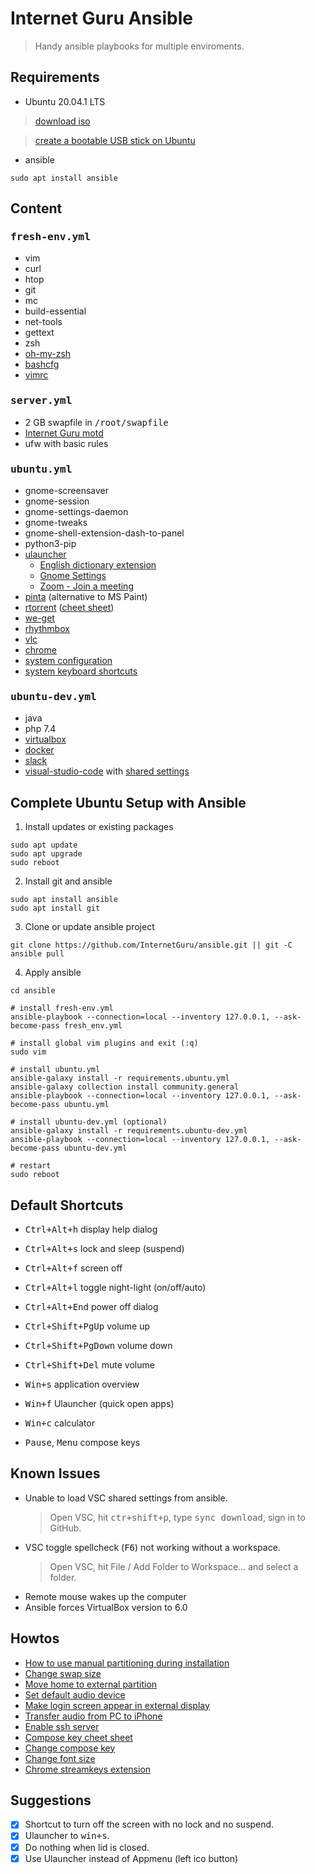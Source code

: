 # Internet Guru Ansible

> Handy ansible playbooks for multiple enviroments.

## Requirements

 - Ubuntu 20.04.1 LTS
  > <a href="https://releases.ubuntu.com/20.04/ubuntu-20.04.1-desktop-amd64.iso">download iso</a>
  
  > <a href="https://ubuntu.com/tutorials/create-a-usb-stick-on-ubuntu#1-overview">create a bootable USB stick on Ubuntu</a>
 - ansible
```
sudo apt install ansible
```

## Content

### <tt>fresh-env.yml</tt>

 - vim
 - curl
 - htop
 - git
 - mc
 - build-essential
 - net-tools
 - gettext
 - zsh
 - <a href="https://github.com/ohmyzsh/ohmyzsh">oh-my-zsh</a>
 - <a href="https://bitbucket.org/igwr/bashcfg">bashcfg</a>
 - <a href="https://github.com/petrzpav/vimrc">vimrc</a>

### <tt>server.yml</tt>

 - 2 GB swapfile in <tt>/root/swapfile</tt>
 - <a href="https://github.com/InternetGuru/ansible/blob/master/res/20-ig">Internet Guru motd</a>
 - ufw with basic rules

### <tt>ubuntu.yml</tt>

 - gnome-screensaver 
 - gnome-session
 - gnome-settings-daemon
 - gnome-tweaks
 - gnome-shell-extension-dash-to-panel
 - python3-pip
 - <a href="https://ulauncher.io/">ulauncher</a>
   - <a href="https://ext.ulauncher.io/-/github-katacarbix-ulauncher-dict-en">English dictionary extension</a>
   - <a href="https://ext.ulauncher.io/-/github-friday-ulauncher-gnome-settings">Gnome Settings</a>
   - <a href="https://ext.ulauncher.io/-/github-skeletonkey-ulauncher-zoom-join-meeting">Zoom - Join a meeting</a>
 - <a href="https://www.pinta-project.com/">pinta</a> (alternative to MS Paint)
 - <a href="https://github.com/rakshasa/rtorrent/wiki">rtorrent</a> (<a href="https://devhints.io/rtorrent">cheet sheet</a>)
 - <a href="https://github.com/rachmadaniHaryono/we-get">we-get</a>
 - <a href="https://wiki.gnome.org/Apps/Rhythmbox">rhythmbox</a>
 - <a href="https://www.videolan.org/vlc/index.html">vlc</a>
 - <a href="https://www.google.com/chrome/">chrome</a>
 - <a href="https://github.com/InternetGuru/ansible/blob/master/tasks/ubuntucfg.yml">system configuration</a>
 - <a href="https://github.com/InternetGuru/ansible/blob/master/tasks/ubuntukeys.yml">system keyboard shortcuts</a>

### <tt>ubuntu-dev.yml</tt>

 - java
 - php 7.4
 - <a href="https://www.virtualbox.org/">virtualbox</a>
 - <a href="https://www.docker.com/products/docker-app">docker</a>
 - <a href="https://slack.com/">slack</a>
 - <a href="https://code.visualstudio.com/">visual-studio-code</a> with <a href="https://gist.github.com/petrzpav/fd6f4ed38d22d4611e6f8a9e0c9e2801">shared settings</a>

## Complete Ubuntu Setup with Ansible

1. Install updates or existing packages
```
sudo apt update
sudo apt upgrade
sudo reboot
```

2. Install git and ansible
```
sudo apt install ansible
sudo apt install git
```

3. Clone or update ansible project
```
git clone https://github.com/InternetGuru/ansible.git || git -C ansible pull
```

4. Apply ansible
```
cd ansible

# install fresh-env.yml
ansible-playbook --connection=local --inventory 127.0.0.1, --ask-become-pass fresh_env.yml

# install global vim plugins and exit (:q)
sudo vim

# install ubuntu.yml
ansible-galaxy install -r requirements.ubuntu.yml
ansible-galaxy collection install community.general
ansible-playbook --connection=local --inventory 127.0.0.1, --ask-become-pass ubuntu.yml

# install ubuntu-dev.yml (optional)
ansible-galaxy install -r requirements.ubuntu-dev.yml
ansible-playbook --connection=local --inventory 127.0.0.1, --ask-become-pass ubuntu-dev.yml

# restart
sudo reboot
```

## Default Shortcuts

 - <tt>Ctrl+Alt+h</tt> &#9;&#9;display help dialog
 - <tt>Ctrl+Alt+s</tt> &#9;&#9;lock and sleep (suspend)
 - <tt>Ctrl+Alt+f</tt> &#9;&#9;screen off
 - <tt>Ctrl+Alt+l</tt> &#9;&#9;toggle night-light (on/off/auto)
 - <tt>Ctrl+Alt+End</tt> &#9;power off dialog

 - <tt>Ctrl+Shift+PgUp</tt> &#9;&#9;volume up
 - <tt>Ctrl+Shift+PgDown</tt> &#9;volume down
 - <tt>Ctrl+Shift+Del</tt> &#9;&#9;mute volume

 - <tt>Win+s</tt> &#9;application overview
 - <tt>Win+f</tt> &#9;Ulauncher (quick open apps)
 - <tt>Win+c</tt> &#9;calculator

 - <tt>Pause</tt>, <tt>Menu</tt> &#9;compose keys

## Known Issues

 - Unable to load VSC shared settings from ansible.
   > Open VSC, hit <tt>ctr+shift+p</tt>, type <tt>sync download</tt>, sign in to GitHub.
 - VSC toggle spellcheck (<tt>F6</tt>) not working without a workspace.
   > Open VSC, hit File / Add Folder to Workspace… and select a folder.
 - Remote mouse wakes up the computer
 - Ansible forces VirtualBox version to 6.0

## Howtos

 - <a href="https://askubuntu.com/questions/343268/how-to-use-manual-partitioning-during-installation">How to use manual partitioning during installation</a>
 - <a href="https://bogdancornianu.com/change-swap-size-in-ubuntu/">Change swap size</a>
 - <a href="https://www.tecmint.com/move-home-directory-to-new-partition-disk-in-linux/">Move home to external partition</a>
 - <a href="https://askubuntu.com/questions/1038490/how-do-you-set-a-default-audio-output-device-in-ubuntu-18-04">Set default audio device</a>
 - <a href="https://askubuntu.com/questions/1043337/is-there-to-make-the-login-screen-appear-on-the-external-display-in-18-04">Make login screen appear in external display</a>
 - <a href="https://www.groovypost.com/howto/howto/sync-your-iphone-or-ipod-touch-in-ubuntu/">Transfer audio from PC to iPhone</a>
 - <a href="https://linuxize.com/post/how-to-enable-ssh-on-ubuntu-18-04/">Enable ssh server</a>
 - <a href="https://tuttle.github.io/python-useful/compose-key-cheat-sheet.html">Compose key cheet sheet</a>
 - <a href="https://askubuntu.com/questions/70784/how-can-i-enable-compose-key">Change compose key</a>
 - <a href="https://help.ubuntu.com/stable/ubuntu-help/a11y.html.en">Change font size</a>
 - <a href="https://chrome.google.com/webstore/detail/streamkeys/ekpipjofdicppbepocohdlgenahaneen">Chrome streamkeys extension</a>

## Suggestions

 - [x] Shortcut to turn off the screen with no lock and no suspend.
 - [x] Ulauncher to <tt>win+s</tt>.
 - [x] Do nothing when lid is closed.
 - [x] Use Ulauncher instead of Appmenu (left ico button)
